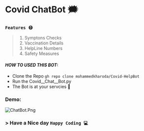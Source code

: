 
# Covid ChatBot 🗯️

### ``Features 😷`` 
> 1. Symptons Checks
> 2. Vaccination Details
> 3. HelpLine Numbers
> 4. Safety Measures

#### *HOW TO USED THIS BOT:*
* Clone the Repo 
```gh repo clone mohammedkharoda/Covid-HelpBot```
* Run the Covid__Chat__Bot.py
* The Bot is at your servcies 🥳


### Demo:

![ChatBot.Png](covid.png)

### > Have a Nice day `Happy Coding 💻`
